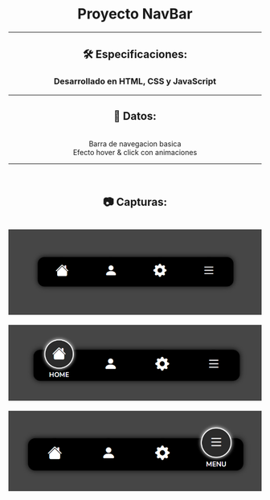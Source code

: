 <div id="titulo" align="center">
    <h1 align="center">Proyecto NavBar</h1>
</div>

---

<div id="Caracteristicas" align="center">
    <h2 align="center"> 🛠️ Especificaciones:</h2>
    <h3>
        Desarrollado en HTML, CSS y JavaScript
    </h3>
</div>

---

<div id="datos" align="center">
    <h2>💾 Datos:</h2>
    <br>
        Barra de navegacion basica<br>
        Efecto hover & click con animaciones<br>
</div>

---

<div id="capturas" align="center">
    <br>
    <h2> 📷 Capturas:</h2>
    <br>
    <img src="https://github.com/elchino8779/ImagenesGitHub/blob/main/NavBar/NavBar01.png?raw=true" alt="Cap1" width="700">
    <br>
    <br>
    <img src="https://github.com/elchino8779/ImagenesGitHub/blob/main/NavBar/NavBar02.png?raw=true" alt="Cap2" width="700">
    <br>
    <br>
    <img src="https://github.com/elchino8779/ImagenesGitHub/blob/main/NavBar/NavBar03.png?raw=true" alt="Cap3" width="700">
</div>
